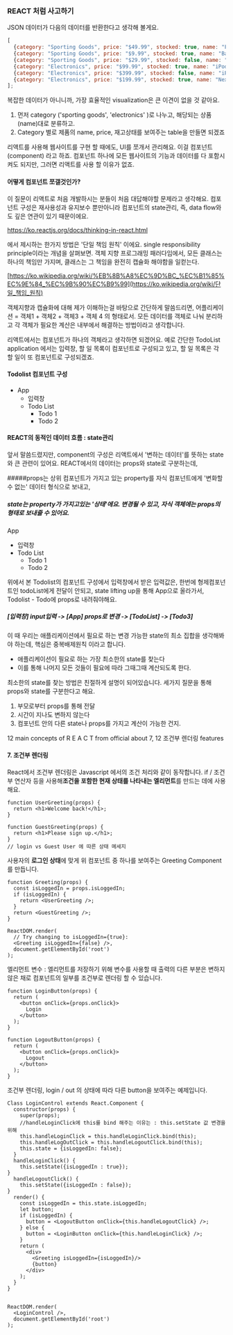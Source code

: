 ### REACT 처럼 사고하기



JSON 데이터가 다음의 데이터를 반환한다고 생각해 볼게요.

````javascript
[
  {category: "Sporting Goods", price: "$49.99", stocked: true, name: "Football"},
  {category: "Sporting Goods", price: "$9.99", stocked: true, name: "Baseball"},
  {category: "Sporting Goods", price: "$29.99", stocked: false, name: "Basketball"},
  {category: "Electronics", price: "$99.99", stocked: true, name: "iPod Touch"},
  {category: "Electronics", price: "$399.99", stocked: false, name: "iPhone 5"},
  {category: "Electronics", price: "$199.99", stocked: true, name: "Nexus 7"}
];
````



복잡한 데이터가 아니니까, 가장 효율적인 visualization은 큰 이견이 없을 것 같아요. 

1. 먼저 category ('sporting goods',  'electronics' )로 나누고, 해당되는 상품(name)대로 분류하고.
2. Category 별로 제품의 name, price, 재고상태를 보여주는 table을 만들면 되겠죠


리액트를 사용해 웹사이트를 구현 할 때에도, UI를 쪼개서 관리해요. 이걸 컴포넌트 (component) 라고 하죠. 컴포넌트 하나에 모든 웹사이트의 기능과 데이터를 다 포함시켜도 되지만, 그러면 리액트를 사용 할 이유가 없죠. 

#### 어떻게 컴포넌트 쪼갤것인가?

이 질문이 리액트로 처음 개발하시는 분들이 처음 대답해야할 문제라고 생각해요. 컴포넌트 구성은 재사용성과 유지보수 뿐만아니라 컴포넌트의 state관리, 즉, data flow와도 깊은 연관이 있기 때문이에요.

https://ko.reactjs.org/docs/thinking-in-react.html

에서 제시하는 한가지 방법은 '단일 책임 원칙' 이에요. single responsibility principle이라는 개념을 살펴보면. 객체 지향 프로그래밍 패러다임에서, 모든 클래스는 하나의 책임만 가지며, 클래스는 그 책임을 완전히 캡슐화 해야함을 일컫는다.

[https://ko.wikipedia.org/wiki/%EB%8B%A8%EC%9D%BC_%EC%B1%85%EC%9E%84_%EC%9B%90%EC%B9%99](https://ko.wikipedia.org/wiki/단일_책임_원칙)

객체지향과 캡슐화에 대해 제가 이해하는걸 바탕으로 간단하게 말씀드리면, 어플리케이션 = 객체1 + 객체2 + 객체3 + 객체 4 의 형태로서. 모든 데이터를 객체로 나눠 분리하고 각 객체가 필요한 계산은 내부에서 해결하는 방법이라고 생각합니다.

리액트에서는 컴포넌트가 하나의 객체라고 생각하면 되겠어요.
예로 간단한 TodoList application 에서는 입력창, 할 일 목록이 컴포넌트로 구성되고 있고, 할 일 목록은 각 할 일이 또 컴포넌트로 구성되겠죠.

#### Todolist 컴포넌트 구성

- App
  - 입력창
  - Todo List
    - Todo 1
    - Todo 2



#### REACT의 동적인 데이터 흐름 : state관리

앞서 말씀드렸지만, component의 구성은 리액트에서 '변하는 데이터'를 뜻하는 state와 큰 관련이 있어요. REACT에서의 데이터는 props와 state로 구분하는데, 

#####props는 상위 컴포넌트가 가지고 있는 property를 자식 컴포넌트에게 '변화할 수 없는' 데이터 형식으로 보내고,

##### state는 property가 가지고있는 '상태'에요. 변경될 수 있고, 자식 객체에는 props의 형태로 보내줄 수 있어요.



App

- 입력창
- Todo List
  - Todo 1
  - Todo 2



위에서 본 Todolist의 컴포넌트 구성에서 입력창에서 받은 입력값은, 한번에 형제컴포넌트인 todoList에게 전달이 안되고, state lifting up을 통해 App으로 올라가서, Todolist - Todo에 props로 내려줘야해요.

##### [입력창] input입력 -> [App] props로 변경 -> [TodoList] -> [Todo3]



이 때 우리는 애플리케이션에서 필요로 하는 변경 가능한 state의 최소 집합을 생각해봐야 하는데, 핵심은 중복배제원칙 이라고 합니다.

- 애플리케이션이 필요로 하는 가장 최소한의 state를 찾는다
- 이를 통해 나머지 모든 것들이 필요에 따라 그때그때 계산되도록 한다.



최소한의 state를 찾는 방법은 친절하게 설명이 되어있습니다. 세가지 질문을 통해 props와 state를 구분한다고 해요.

1. 부모로부터 props를 통해 전달 
2. 시간이 지나도 변하지 않는다
3. 컴포넌트 안의 다른 state나 props를 가지고 계산이 가능한 건지.


12 main concepts of R E A C T from official
about 7, 12 조건부 렌더링 features

#### 7. 조건부 렌더링

React에서 조건부 렌더링은 Javascript 에서의 조건 처리와 같이 동작합니다. if / 조건부 연산자 등을 사용해**조건을 포함한 현재 상태를 나타내는 엘리먼트**를 만드는 데에 사용해요.

```
function UserGreeting(props) {
  return <h1>Welcome back!</h1>;
}

function GuestGreeting(props) {
  return <h1>Please sign up.</h1>;
}
// login vs Guest User 에 따른 상태 메세지
```

사용자의 **로그인 상태**에 맞게 위 컴포넌트 중 하나를 보여주는 Greeting Component 를 만듭니다.

```
function Greeting(props) {
  const isLoggedIn = props.isLoggedIn;
  if (isLoggedIn) {
    return <UserGreeting />;
  }
  return <GuestGreeting />;
}

ReactDOM.render(
  // Try changing to isLoggedIn={true}:
  <Greeting isLoggedIn={false} />,
  document.getElementById('root')
);
```

엘리먼트 변수 : 엘리먼트를 저장하기 위해 변수를 사용할 때 출력의 다른 부분은 변하지 않은 채로 컴포넌트의 일부를 조건부로 렌더링 할 수 있습니다.

```
function LoginButton(props) {
  return (
    <button onClick={props.onClick}>
      Login
    </button>
  );
}

function LogoutButton(props) {
  return (
    <button onClick={props.onClick}>
      Logout
    </button>
  );
}
```

조건부 렌더링, login / out 의 상태에 따라 다른 button을 보여주는 예제입니다.

```
Class LoginControl extends React.Component {
  constructor(props) {
    super(props);
    //handleLoginClick에 this를 bind 해주는 이유는 : this.setState 값 변경을 위해
    this.handleLoginClick = this.handleLoginClick.bind(this);
    this.handleLogOutClick = this.handleLogoutClick.bind(this);
    this.state = {isLoggedIn: false};
  }
  handleLoginClick() {
    this.setState({isLoggedIn : true});
}
  handleLogoutClick() {
    this.setState({isLoggedIn : false});
}
  render() {
    const isLoggedIn = this.state.isLoggedIn;
    let button;
    if (isLoggedIn) {
      button = <LogoutButton onClick={this.handleLogoutClick} />;
    } else {
      button = <LoginButton onClick={this.handleLoginClick} />;
    }
    return (
      <div>
        <Greeting isLoggedIn={isLoggedIn}/>
        {button}
      </div>
    );
  }
}


ReactDOM.render(
  <LoginControl />,
  document.getElementById('root')
);
```

